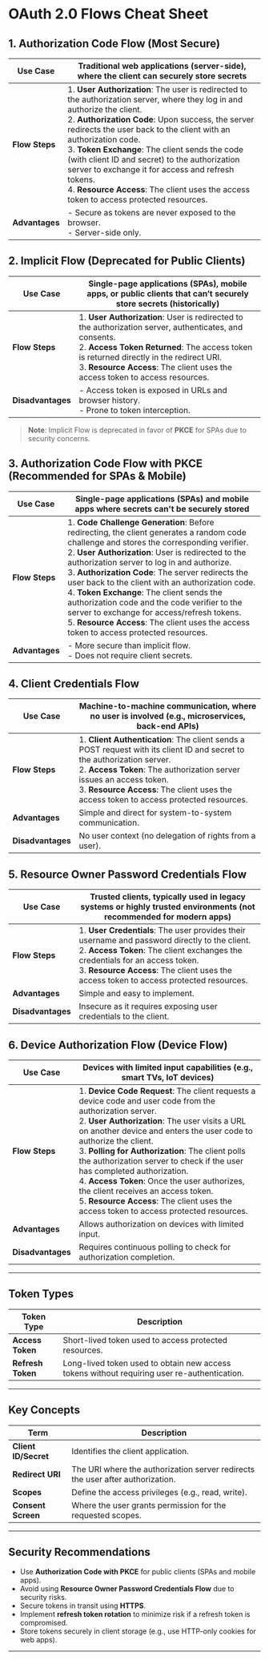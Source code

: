 # OAuth 2.0 Flows Cheat Sheet

## 1. Authorization Code Flow (Most Secure)

| **Use Case** | Traditional web applications (server-side), where the client can securely store secrets |
|--------------|----------------------------------------------------------------------------------------|
| **Flow Steps** | 1. **User Authorization**: The user is redirected to the authorization server, where they log in and authorize the client. <br> 2. **Authorization Code**: Upon success, the server redirects the user back to the client with an authorization code. <br> 3. **Token Exchange**: The client sends the code (with client ID and secret) to the authorization server to exchange it for access and refresh tokens. <br> 4. **Resource Access**: The client uses the access token to access protected resources. |
| **Advantages** | - Secure as tokens are never exposed to the browser. <br> - Server-side only. |

## 2. Implicit Flow (Deprecated for Public Clients)

| **Use Case**  | Single-page applications (SPAs), mobile apps, or public clients that can’t securely store secrets (historically) |
|---------------|----------------------------------------------------------------------------------------------------------------|
| **Flow Steps** | 1. **User Authorization**: User is redirected to the authorization server, authenticates, and consents. <br> 2. **Access Token Returned**: The access token is returned directly in the redirect URI. <br> 3. **Resource Access**: The client uses the access token to access resources. |
| **Disadvantages** | - Access token is exposed in URLs and browser history. <br> - Prone to token interception. |

> **Note**: Implicit Flow is deprecated in favor of **PKCE** for SPAs due to security concerns.

## 3. Authorization Code Flow with PKCE (Recommended for SPAs & Mobile)

| **Use Case**  | Single-page applications (SPAs) and mobile apps where secrets can't be securely stored |
|---------------|--------------------------------------------------------------------------------------|
| **Flow Steps** | 1. **Code Challenge Generation**: Before redirecting, the client generates a random code challenge and stores the corresponding verifier. <br> 2. **User Authorization**: User is redirected to the authorization server to log in and authorize. <br> 3. **Authorization Code**: The server redirects the user back to the client with an authorization code. <br> 4. **Token Exchange**: The client sends the authorization code and the code verifier to the server to exchange for access/refresh tokens. <br> 5. **Resource Access**: The client uses the access token to access protected resources. |
| **Advantages** | - More secure than implicit flow. <br> - Does not require client secrets. |

## 4. Client Credentials Flow

| **Use Case**  | Machine-to-machine communication, where no user is involved (e.g., microservices, back-end APIs) |
|---------------|------------------------------------------------------------------------------------------------|
| **Flow Steps** | 1. **Client Authentication**: The client sends a POST request with its client ID and secret to the authorization server. <br> 2. **Access Token**: The authorization server issues an access token. <br> 3. **Resource Access**: The client uses the access token to access protected resources. |
| **Advantages** | Simple and direct for system-to-system communication. |
| **Disadvantages** | No user context (no delegation of rights from a user). |

## 5. Resource Owner Password Credentials Flow

| **Use Case**  | Trusted clients, typically used in legacy systems or highly trusted environments (not recommended for modern apps) |
|---------------|-------------------------------------------------------------------------------------------------------------------|
| **Flow Steps** | 1. **User Credentials**: The user provides their username and password directly to the client. <br> 2. **Access Token**: The client exchanges the credentials for an access token. <br> 3. **Resource Access**: The client uses the access token to access protected resources. |
| **Advantages** | Simple and easy to implement. |
| **Disadvantages** | Insecure as it requires exposing user credentials to the client. |

## 6. Device Authorization Flow (Device Flow)

| **Use Case**  | Devices with limited input capabilities (e.g., smart TVs, IoT devices) |
|---------------|----------------------------------------------------------------------|
| **Flow Steps** | 1. **Device Code Request**: The client requests a device code and user code from the authorization server. <br> 2. **User Authorization**: The user visits a URL on another device and enters the user code to authorize the client. <br> 3. **Polling for Authorization**: The client polls the authorization server to check if the user has completed authorization. <br> 4. **Access Token**: Once the user authorizes, the client receives an access token. <br> 5. **Resource Access**: The client uses the access token to access protected resources. |
| **Advantages** | Allows authorization on devices with limited input. |
| **Disadvantages** | Requires continuous polling to check for authorization completion. |

---

## Token Types

| **Token Type** | **Description** |
|----------------|-----------------|
| **Access Token** | Short-lived token used to access protected resources. |
| **Refresh Token** | Long-lived token used to obtain new access tokens without requiring user re-authentication. |

---

## Key Concepts

| **Term**             | **Description**                                                                 |
|----------------------|---------------------------------------------------------------------------------|
| **Client ID/Secret**  | Identifies the client application.                                              |
| **Redirect URI**      | The URI where the authorization server redirects the user after authorization.  |
| **Scopes**            | Define the access privileges (e.g., read, write).                               |
| **Consent Screen**    | Where the user grants permission for the requested scopes.                      |

---

## Security Recommendations

- Use **Authorization Code with PKCE** for public clients (SPAs and mobile apps).
- Avoid using **Resource Owner Password Credentials Flow** due to security risks.
- Secure tokens in transit using **HTTPS**.
- Implement **refresh token rotation** to minimize risk if a refresh token is compromised.
- Store tokens securely in client storage (e.g., use HTTP-only cookies for web apps).

---
